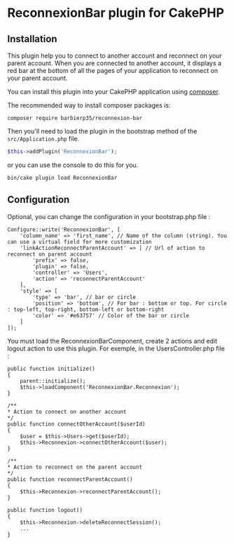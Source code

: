 # ReconnexionBar plugin for CakePHP

## Installation

This plugin help you to connect to another account and reconnect on your parent account.
When you are connected to another account, it displays a red bar at the bottom of all the pages of your application to reconnect on your parent account.

You can install this plugin into your CakePHP application using [composer](https://getcomposer.org).

The recommended way to install composer packages is:

```
composer require barbierp35/reconnexion-bar
```

Then you'll need to load the plugin in the bootstrap method of the `src/Application.php` file.

```php
$this->addPlugin('ReconnexionBar');
```

or you can use the console to do this for you.

```bash
bin/cake plugin load ReconnexionBar
```

## Configuration

Optional, you can change the configuration in your bootstrap.php file :
```
Configure::write('ReconnexionBar', [
    'column_name' => 'first_name', // Name of the column (string). You can use a virtual field for more customization
    'linkActionReconnectParentAccount' => [ // Url of action to reconnect on parent account
        'prefix' => false,
        'plugin' => false,
        'controller' => 'Users',
        'action' => 'reconnectParentAccount'
    ],
    'style' => [
        'type' => 'bar', // bar or circle
        'position' => 'bottom', // For bar : bottom or top. For circle : top-left, top-right, bottom-left or bottom-right
        'color' => '#e63757' // Color of the bar or circle
    ]
]);
```

You must load the ReconnexionBarComponent, create 2 actions and edit logout action to use this plugin.
For exemple, in the UsersController.php file :
```
public function initialize()
{
    parent::initialize();
    $this->loadComponent('ReconnexionBar.Reconnexion');
}

/**
* Action to connect on another account
*/
public function connectOtherAccount($userId)
{
    $user = $this->Users->get($userId);
    $this->Reconnexion->connectOtherAccount($user);
}

/**
* Action to reconnect on the parent account
*/
public function reconnectParentAccount()
{
    $this->Reconnexion->reconnectParentAccount();
}

public function logout()
{
    $this->Reconnexion->deleteReconnectSession();
    ...
}
```
